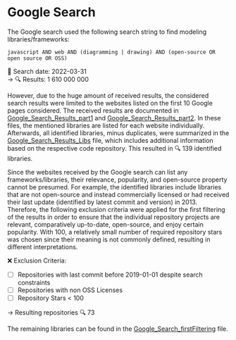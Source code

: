# Google Search

The Google search used the following search string to find modeling libraries/frameworks:

```
javascript AND web AND (diagramming | drawing) AND (open-source OR open source OR OSS)
```

:calendar: Search date: 2022-03-31</br>
&#8594; :mag: Results: 1 610 000 000

However, due to the huge amount of received results, the considered search results were limited to the websites listed on the first 10 Google pages considered.
The received results are documented in [Google_Search_Results_part1](0_Google_Search_Results_part1.md) and [Google_Search_Results_part2](0_Google_Search_Results_part2.md).
In these files, the mentioned libraries are listed for each website individually.
Afterwards, all identified libraries, minus duplicates, were summarized in the [Google_Search_Results_Libs](1_Google_Search_Results_Libs.md) file, which includes additional information based on the respective code repository.
This resulted in :mag: 139 identified libraries.

Since the websites received by the Google search can list any frameworks/libraries, their relevance, popularity, and open-source property cannot be presumed.
For example, the identified libraries include libraries that are not open-source and instead commercially licensed or had received their last update (identified by latest commit and version) in 2013.
Therefore, the following exclusion criteria were applied for the first filtering of the results in order to ensure that the individual repository projects are relevant, comparatively up-to-date, open-source, and enjoy certain popularity.
With 100, a relatively small number of required repository stars was chosen since their meaning is not commonly defined, resulting in different interpretations.  

:x: Exclusion Criteria:

- [ ] Repositories with last commit before 2019-01-01 despite search constraints
- [ ] Repositories with non OSS Licenses
- [ ] Repository Stars < 100

&#8594; Resulting repositories :mag: 73

The remaining libraries can be found in the [Google_Search_firstFiltering](2_Google_Search_firstFiltering.md) file.
